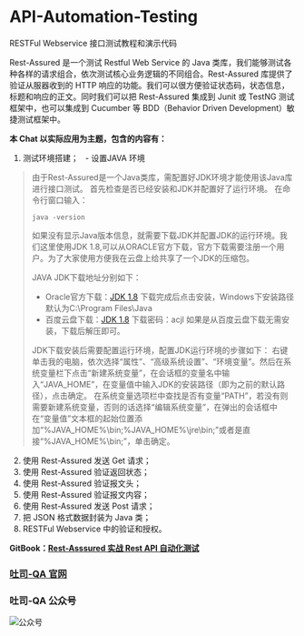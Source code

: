 # API-Automation-Testing
RESTFul Webservice 接口测试教程和演示代码

Rest-Assured 是一个测试 Restful Web Service 的 Java 类库，我们能够测试各种各样的请求组合，依次测试核心业务逻辑的不同组合。Rest-Assured 库提供了验证从服器收到的 HTTP 响应的功能。我们可以很方便验证状态码，状态信息，标题和响应的正文。同时我们可以把 Rest-Assured 集成到 Junit 或 TestNG 测试框架中，也可以集成到 Cucumber 等 BDD（Behavior Driven Development）敏捷测试框架中。

**本 Chat 以实际应用为主题，包含的内容有：**

1. 测试环境搭建；
   - 设置JAVA 环境
   
> 由于Rest-Assured是一个Java类库，需配置好JDK环境才能使用该Java库进行接口测试。
> 首先检查是否已经安装和JDK并配置好了运行环境。
> 在命令行窗口输入：
>
>  `java -version`
> 
> 如果没有显示Java版本信息，就需要下载JDK并配置JDK的运行环境。我们这里使用JDK 1.8,可以从ORACLE官方下载，官方下载需要注册一个用户。为了大家使用方便我在云盘上给共享了一个JDK的压缩包。
>
> JAVA JDK下载地址分别如下：
>
>  - Oracle官方下载：[JDK 1.8](http://www.oracle.com/technetwork/java/javase/downloads/jdk8-downloads-2133151.html)
  下载完成后点击安装，Windows下安装路径默认为C:\Program Files\Java
> - 百度云盘下载：[JDK 1.8]( https://pan.baidu.com/s/1a7WNXf0MadWflOFVt2iprw)  下载密码：acjl
>  如果是从百度云盘下载无需安装，下载后解压即可。
>
> JDK下载安装后需要配置运行环境，配置JDK运行环境的步骤如下：
> 右键单击我的电脑，依次选择“属性”、“高级系统设置”、“环境变量”。然后在系统变量栏下点击“新建系统变量”，在会话框的变量名中输入“JAVA_HOME”，在变量值中输入JDK的安装路径（即为之前的默认路径），点击确定。
> 在系统变量选项栏中查找是否有变量“PATH”，若没有则需要新建系统变量，否则的话选择“编辑系统变量”，在弹出的会话框中在“变量值”文本框的起始位置添加“%JAVA_HOME%\bin;%JAVA_HOME%\jre\bin;”或者是直接“%JAVA_HOME%\bin;”，单击确定。

2. 使用 Rest-Assured 发送 Get 请求；
3. 使用 Rest-Assured 验证返回状态；
4. 使用 Rest-Assured 验证报文头；
5. 使用 Rest-Assured 验证报文内容；
6. 使用 Rest-Assured 发送 Post 请求；
7. 把 JSON 格式数据封装为 Java 类；
8. RESTFul Webservice 中的验证和授权。

**GitBook：[Rest-Asssured 实战 Rest API 自动化测试](http://gitbook.cn/gitchat/activity/5ad5f44f3a87555c6d7ee7c7)**

### [吐司-QA 官网](http://qatools.cn) 

### 吐司-QA 公众号
![公众号](https://wx2.sinaimg.cn/large/d99b41d3gy1fqrbpc6qaij2076076mxm.jpg)
